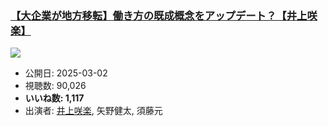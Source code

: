 ### [【大企業が地方移転】働き方の既成概念をアップデート？【井上咲楽】](https://www.youtube.com/watch?v=rjDWISa0sTc)
[![](https://img.youtube.com/vi/rjDWISa0sTc/sddefault.jpg)](https://www.youtube.com/watch?v=rjDWISa0sTc)
-   公開日: 2025-03-02
-   視聴数: 90,026
-   **いいね数: 1,117**
-   出演者: [井上咲楽](/rehacq_fan/people/井上咲楽 "wikilink"), 矢野健太, 須藤元
